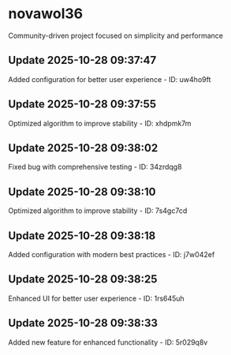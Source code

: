 # novawol36
Community-driven project focused on simplicity and performance

## Update 2025-10-28 09:37:47
Added configuration for better user experience - ID: uw4ho9ft


## Update 2025-10-28 09:37:55
Optimized algorithm to improve stability - ID: xhdpmk7m


## Update 2025-10-28 09:38:02
Fixed bug with comprehensive testing - ID: 34zrdqg8


## Update 2025-10-28 09:38:10
Optimized algorithm to improve stability - ID: 7s4gc7cd


## Update 2025-10-28 09:38:18
Added configuration with modern best practices - ID: j7w042ef


## Update 2025-10-28 09:38:25
Enhanced UI for better user experience - ID: 1rs645uh


## Update 2025-10-28 09:38:33
Added new feature for enhanced functionality - ID: 5r029q8v


